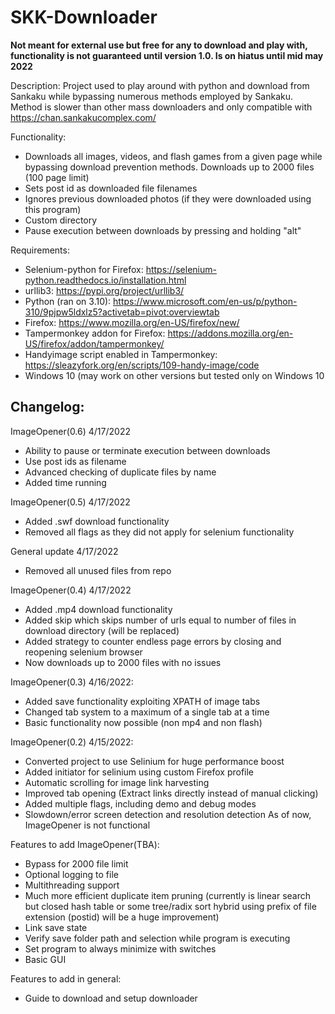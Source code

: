 # SKK-Downloader
**Not meant for external use but free for any to download and play with, functionality is not guaranteed until version 1.0. Is on hiatus until mid may 2022**

Description:
Project used to play around with python and download from Sankaku while bypassing numerous methods employed by Sankaku. Method is slower than other mass downloaders and only compatible with https://chan.sankakucomplex.com/

Functionality:
- Downloads all images, videos, and flash games from a given page while bypassing download prevention methods. Downloads up to 2000 files (100 page limit)
- Sets post id as downloaded file filenames
- Ignores previous downloaded photos (if they were downloaded using this program)
- Custom directory
- Pause execution between downloads by pressing and holding "alt"

Requirements:
- Selenium-python for Firefox: https://selenium-python.readthedocs.io/installation.html
- urllib3: https://pypi.org/project/urllib3/
- Python (ran on 3.10): https://www.microsoft.com/en-us/p/python-310/9pjpw5ldxlz5?activetab=pivot:overviewtab
- Firefox: https://www.mozilla.org/en-US/firefox/new/
- Tampermonkey addon for Firefox: https://addons.mozilla.org/en-US/firefox/addon/tampermonkey/
- Handyimage script enabled in Tampermonkey: https://sleazyfork.org/en/scripts/109-handy-image/code
- Windows 10 (may work on other versions but tested only on Windows 10


## Changelog:

ImageOpener(0.6) 4/17/2022
- Ability to pause or terminate execution between downloads
- Use post ids as filename
- Advanced checking of duplicate files by name
- Added time running

ImageOpener(0.5) 4/17/2022
- Added .swf download functionality
- Removed all flags as they did not apply for selenium functionality

General update 4/17/2022
- Removed all unused files from repo

ImageOpener(0.4) 4/17/2022
- Added .mp4 download functionality
- Added skip which skips number of urls equal to number of files in download directory (will be replaced)
- Added strategy to counter endless page errors by closing and reopening selenium browser
- Now downloads up to 2000 files with no issues


ImageOpener(0.3) 4/16/2022:
- Added save functionality exploiting XPATH of image tabs
- Changed tab system to a maximum of a single tab at a time
- Basic functionality now possible (non mp4 and non flash)

ImageOpener(0.2) 4/15/2022:
- Converted project to use Selinium for huge performance boost
- Added initiator for selinium using custom Firefox profile
- Automatic scrolling for image link harvesting
- Improved tab opening (Extract links directly instead of manual clicking)
- Added multiple flags, including demo and debug modes
- Slowdown/error screen detection and resolution detection
As of now, ImageOpener is not functional

Features to add ImageOpener(TBA):
- Bypass for 2000 file limit
- Optional logging to file 
- Multithreading support
- Much more efficient duplicate item pruning (currently is linear search but closed hash table or some tree/radix sort hybrid using prefix of file extension (postid) will be a huge improvement)
- Link save state
- Verify save folder path and selection while program is executing
- Set program to always minimize with switches
- Basic GUI

Features to add in general:
- Guide to download and setup downloader
